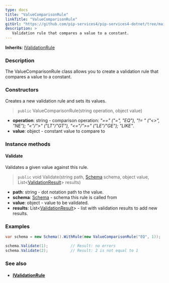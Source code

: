 ```yaml
---
type: docs
title: "ValueComparisonRule"
linkTitle: "ValueComparisonRule"
gitUrl: "https://github.com/pip-services4/pip-services4-dotnet/tree/main/pip-services4-data-dotnet"
description: >
   Validation rule that compares a value to a constant.
---
```


**Inherits**: [IValidationRule](../ivalidation_rule)

### Description

The ValueComparisonRule class allows you to create a validation rule that compares a value to a constant.

### Constructors
Creates a new validation rule and sets its values.

> `public` ValueComparisonRule(string operation, object value)

- **operation**: string - comparison operation: *"==" ("=", "EQ"), "!= " ("<>", "NE"); "<"/">" ("LT"/"GT"), "<="/">=" ("LE"/"GE"); "LIKE"*.
- **value**: object - constant value to compare to

### Instance methods

#### Validate
Validates a given value against this rule.

> `public` void Validate(string path, [Schema](../schema) schema, object value, List<[ValidationResult](../validation_result)> results)

- **path**: string - dot notation path to the value.
- **schema**: [Schema](../schema) - schema this rule is called from
- **value**: object - value to be validated.
- **results**: List<[ValidationResult](../validation_result)> - list with validation results to add new results.

### Examples
```cs
var schema = new Schema().WithRule(new ValueComparisonRule("EQ", 1));

schema.Validate(1);          // Result: no errors
schema.Validate(2);          // Result: 2 is not equal to 1
```

### See also
- #### [IValidationRule](../ivalidation_rule)

